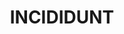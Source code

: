 ---
title: "INCIDIDUNT"
image: "/img/Malerei/Malerei/_DSC0235.jpg"
left_texts:
  - text: "UT LABORE ET"
  - text: "DOLORE MAGNA"
  - text: "ALIQUA UT ENIM"
right_texts:
  - text: "AD MINIM VENIAM"
  - text: "QUIS NOSTRUD"
  - text: "EXERCITATION ULLAMCO"
year: "2025"
order: 8
--- 
